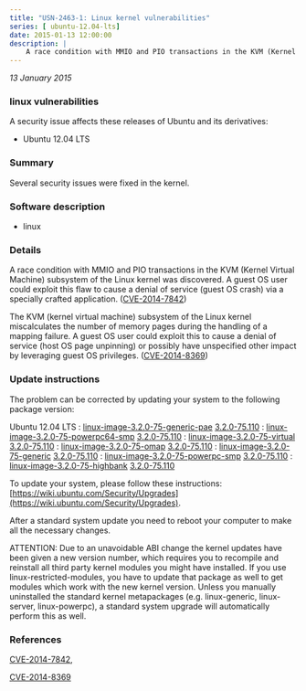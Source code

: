 ```yaml
---
title: "USN-2463-1: Linux kernel vulnerabilities"
series: [ ubuntu-12.04-lts]
date: 2015-01-13 12:00:00
description: |
    A race condition with MMIO and PIO transactions in the KVM (Kernel Virtual Machine) subsystem of the Linux kernel was discovered. A guest OS user could exploit this flaw to cause a denial of service (guest OS crash) via a specially crafted application. ([CVE-2014-7842](http://people.ubuntu.com/~ubuntu-security/cve/CVE-2014-7842))
--- 
```

 
 

*13 January 2015*

### linux vulnerabilities

A security issue affects these releases of Ubuntu and its derivatives:

* Ubuntu 12.04 LTS

### Summary

Several security issues were fixed in the kernel. 

### Software description

* linux 

### Details

A race condition with MMIO and PIO transactions in the KVM (Kernel Virtual Machine) subsystem of the Linux kernel was discovered. A guest OS user could exploit this flaw to cause a denial of service (guest OS crash) via a specially crafted application. ([CVE-2014-7842](http://people.ubuntu.com/~ubuntu-security/cve/CVE-2014-7842))

The KVM (kernel virtual machine) subsystem of the Linux kernel miscalculates the number of memory pages during the handling of a mapping failure. A guest OS user could exploit this to cause a denial of service (host OS page unpinning) or possibly have unspecified other impact by leveraging guest OS privileges. ([CVE-2014-8369](http://people.ubuntu.com/~ubuntu-security/cve/CVE-2014-8369)) 

### Update instructions

The problem can be corrected by updating your system to the following package version:

Ubuntu 12.04 LTS
 : [linux-image-3.2.0-75-generic-pae](https://launchpad.net/ubuntu/+source/linux) <span> [3.2.0-75.110](https://launchpad.net/ubuntu/+source/linux/3.2.0-75.110) </span> 
 : [linux-image-3.2.0-75-powerpc64-smp](https://launchpad.net/ubuntu/+source/linux) <span> [3.2.0-75.110](https://launchpad.net/ubuntu/+source/linux/3.2.0-75.110) </span> 
 : [linux-image-3.2.0-75-virtual](https://launchpad.net/ubuntu/+source/linux) <span> [3.2.0-75.110](https://launchpad.net/ubuntu/+source/linux/3.2.0-75.110) </span> 
 : [linux-image-3.2.0-75-omap](https://launchpad.net/ubuntu/+source/linux) <span> [3.2.0-75.110](https://launchpad.net/ubuntu/+source/linux/3.2.0-75.110) </span> 
 : [linux-image-3.2.0-75-generic](https://launchpad.net/ubuntu/+source/linux) <span> [3.2.0-75.110](https://launchpad.net/ubuntu/+source/linux/3.2.0-75.110) </span> 
 : [linux-image-3.2.0-75-powerpc-smp](https://launchpad.net/ubuntu/+source/linux) <span> [3.2.0-75.110](https://launchpad.net/ubuntu/+source/linux/3.2.0-75.110) </span> 
 : [linux-image-3.2.0-75-highbank](https://launchpad.net/ubuntu/+source/linux) <span> [3.2.0-75.110](https://launchpad.net/ubuntu/+source/linux/3.2.0-75.110) </span> 

To update your system, please follow these instructions: [https://wiki.ubuntu.com/Security/Upgrades](https://wiki.ubuntu.com/Security/Upgrades).

After a standard system update you need to reboot your computer to make all the necessary changes.

ATTENTION: Due to an unavoidable ABI change the kernel updates have been given a new version number, which requires you to recompile and reinstall all third party kernel modules you might have installed. If you use linux-restricted-modules, you have to update that package as well to get modules which work with the new kernel version. Unless you manually uninstalled the standard kernel metapackages (e.g. linux-generic, linux-server, linux-powerpc), a standard system upgrade will automatically perform this as well. 

### References

 
 [CVE-2014-7842](http://people.ubuntu.com/~ubuntu-security/cve/CVE-2014-7842), 

 [CVE-2014-8369](http://people.ubuntu.com/~ubuntu-security/cve/CVE-2014-8369)
 

